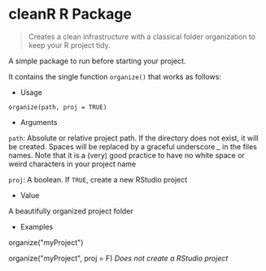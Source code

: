 # cleanR R Package

> Creates a clean infrastructure with a classical folder organization to keep your R project tidy.

A simple package to run before starting your project.

It contains the single function `organize()` that works as follows:

- Usage

`organize(path, proj = TRUE)`

- Arguments

`path`: Absolute or relative project path. If the directory does not exist, it will be created. Spaces will be replaced by a graceful underscore _ in the files names. Note that it is a (very) good practice to have no white space or weird characters in your project name

`proj`: A boolean. If `TRUE`, create a new RStudio project

- Value

A beautifully organized project folder

- Examples

organize("myProject")

organize("myProject", proj = F)
*Does not create a RStudio project*
